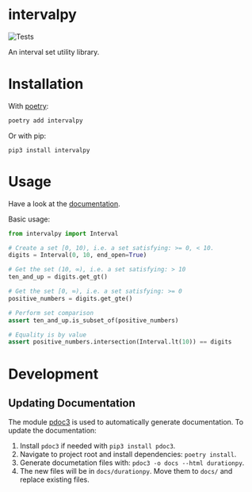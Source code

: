 # intervalpy

![Tests](https://github.com/diatche/intervalpy/workflows/Tests/badge.svg)

An interval set utility library.

# Installation

With [poetry](https://python-poetry.org):

```bash
poetry add intervalpy
```

Or with pip:

```
pip3 install intervalpy
```

# Usage

Have a look at the [documentation](https://diatche.github.io/intervalpy/).

Basic usage:

```python
from intervalpy import Interval

# Create a set [0, 10), i.e. a set satisfying: >= 0, < 10.
digits = Interval(0, 10, end_open=True)

# Get the set (10, ∞), i.e. a set satisfying: > 10
ten_and_up = digits.get_gt()

# Get the set [0, ∞), i.e. a set satisfying: >= 0
positive_numbers = digits.get_gte()

# Perform set comparison
assert ten_and_up.is_subset_of(positive_numbers)

# Equality is by value
assert positive_numbers.intersection(Interval.lt(10)) == digits
```

# Development

## Updating Documentation

The module [pdoc3](https://pdoc3.github.io/pdoc/) is used to automatically generate documentation. To update the documentation:

1. Install `pdoc3` if needed with `pip3 install pdoc3`.
2. Navigate to project root and install dependencies: `poetry install`.
3. Generate documetation files with: `pdoc3 -o docs --html durationpy`.
4. The new files will be in `docs/durationpy`. Move them to `docs/` and replace existing files.
